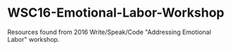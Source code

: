 # WSC16-Emotional-Labor-Workshop
Resources found from 2016 Write/Speak/Code "Addressing Emotional Labor" workshop. 

